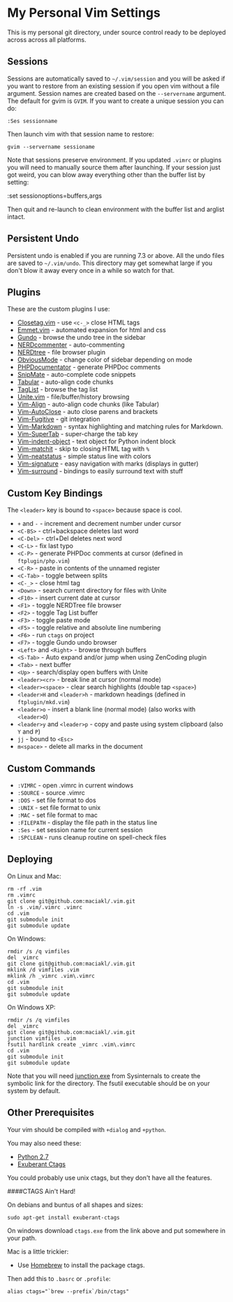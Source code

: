 My Personal Vim Settings
===

This is my personal git directory, under source control ready to be deployed
across across all platforms.

Sessions
--------

Sessions are automatically saved to `~/.vim/session` and you will be asked if 
you want to restore from an existing session if you open vim without a file
argument. Session names are created based on the `--servername` argument. The
default for gvim is `GVIM`. If you want to create a unique session you can do:

    :Ses sessionname

Then launch vim with that session name to restore:

    gvim --servername sessioname

Note that sessions preserve environment. If you updated `.vimrc` or plugins you
will need to manually source them after launching. If your session just got 
weird, you can blow away everything other than the buffer list by setting:

   :set sessionoptions=buffers,args

Then quit and re-launch to clean environment with the buffer list and arglist
intact.

Persistent Undo
---------------

Persistent undo is enabled if you are running 7.3 or above. All the undo files
are saved to `~/.vim/undo`. This directory may get somewhat large if you don't
blow it away every once in a while so watch for that.

Plugins
---

These are the custom plugins I use:

* [Closetag.vim](https://github.com/vim-scripts/closetag.vim) - use `<c-_>` close HTML tags
* [Emmet.vim](https://github.com/mattn/emmet-vim) - automated expansion for html and css
* [Gundo](https://github.com/sjl/gundo.vim) - browse the undo tree in the sidebar
* [NERDcommenter](https://github.com/scrooloose/nerdcommenter) - auto-commenting
* [NERDtree](https://github.com/scrooloose/nerdtree) - file browser plugin
* [ObviousMode](https://github.com/bsl/obviousmode) - change color of sidebar depending on mode
* [PHPDocumentator](https://github.com/vim-scripts/PDV--phpDocumentor-for-Vim) - generate PHPDoc comments
* [SnipMate](https://github.com/msanders/snipmate.vim) - auto-complete code snippets
* [Tabular](https://github.com/godlygeek/tabular) - auto-align code chunks
* [TagList](https://github.com/vim-scripts/taglist.vim) - browse the tag list
* [Unite.vim](https://github.com/Shougo/unite.vim) - file/buffer/history browsing
* [Vim-Align](https://github.com/tsaleh/vim-align) - auto-align code chunks (like Tabular)
* [Vim-AutoClose](https://github.com/Townk/vim-autoclose) - auto close parens and brackets
* [Vim-Fugitive](https://github.com/tpope/vim-fugitive) - git integration
* [Vim-Markdown](https://github.com/plasticboy/vim-markdown) - syntax highlighting and matching rules for Markdown.
* [Vim-SuperTab](https://github.com/tsaleh/vim-supertab) - super-charge the tab key
* [Vim-indent-object](https://github.com/michaeljsmith/vim-indent-object) - text object for Python indent block
* [Vim-matchit](https://github.com/edsono/vim-matchit) - skip to closing HTML tag with `%`
* [Vim-neatstatus](https://github.com/maciakl/vim-neatstatus) - simple status line with colors
* [Vim-signature](https://github.com/kshenoy/vim-signature) - easy navigation with marks (displays in gutter)
* [Vim-surround](https://github.com/tpope/vim-surround) - bindings to easily surround text with stuff

Custom Key Bindings
---

The `<leader>` key is bound to `<space>` because space is cool.

* `+` and `-`                   -  increment and decrement number under cursor
* `<C-BS>`                      -  ctrl+backspace deletes last word
* `<C-Del>`                     -  ctrl+Del deletes next word
* `<C-L>`                       -  fix last typo
* `<C-P>`                       -  generate PHPDoc comments at cursor (defined in `ftplugin/php.vim`)
* `<C-R>`                       -  paste in contents of the unnamed register
* `<C-Tab>`                     -  toggle between splits
* `<C-_>`                       -  close html tag
* `<Down>`                      -  search current directory for files with Unite
* `<F10>`                       -  insert current date at cursor
* `<F1>`                        -  toggle NERDTree file browser
* `<F2>`                        -  toggle Tag List buffer
* `<F3>`                        -  toggle paste mode
* `<F5>`                        -  toggle relative and absolute line numbering
* `<F6>`                        -  run `ctags` on project
* `<F7>`                        -  toggle Gundo undo browser
* `<Left>` and `<Right>`        -  browse through buffers
* `<S-Tab>`                     -  Auto expand and/or jump when using ZenCoding plugin
* `<Tab>`                       -  next buffer
* `<Up>`                        -  search/display open buffers with Unite
* `<leader><cr>`                -  break line at cursor (normal mode)
* `<leader><space>`             -  clear search highlights (double tap `<space>`)
* `<leader>H` and `<leader>h`   -  markdown headings (defined in `ftplugin/mkd.vim`)
* `<leader>o`                   -  insert a blank line (normal mode) (also works with `<leader>O`)
* `<leader>y` and `<leader>p`   -  copy and paste using system clipboard (also `Y` and `P`)
* `jj`                          -  bound to `<Esc>`
* `m<space>`                    -  delete all marks in the document


Custom Commands
---

* `:VIMRC`    -  open .vimrc in current windows
* `:SOURCE`   -  source .vimrc
* `:DOS`      -  set file format to dos
* `:UNIX`     -  set file format to unix
* `:MAC`      -  set file format to mac
* `:FILEPATH` -  display the file path in the status line
* `:Ses`      -  set session name for current session
* `:SPCLEAN`  -  runs cleanup routine on spell-check files

Deploying
---

On Linux and Mac:

    rm -rf .vim
    rm .vimrc
    git clone git@github.com:maciakl/.vim.git
    ln -s .vim/.vimrc .vimrc
    cd .vim
    git submodule init
    git submodule update

On Windows:

    rmdir /s /q vimfiles
    del _vimrc
    git clone git@github.com:maciakl/.vim.git
    mklink /d vimfiles .vim
    mklink /h _vimrc .vim\.vimrc
    cd .vim
    git submodule init
    git submodule update

On Windows XP:

	rmdir /s /q vimfiles
    del _vimrc
    git clone git@github.com:maciakl/.vim.git
    junction vimfiles .vim
    fsutil hardlink create _vimrc .vim\.vimrc
    cd .vim
    git submodule init
    git submodule update

Note that you will need [junction.exe](http://technet.microsoft.com/en-us/sysinternals/bb896768.aspx) from Sysinternals to create the symbolic link for the directory. The fsutil executable should be on your system by default.

Other Prerequisites
-------------------

Your vim should be compiled with `+dialog` and `+python`.

You may also need these:

- [Python 2.7](http://www.python.org/getit/releases/2.7/)
- [Exuberant Ctags](http://ctags.sourceforge.net/) 

You could probably use unix ctags, but they don't have all the features.

####CTAGS Ain't Hard!

On debians and buntus of all shapes and sizes:

    sudo apt-get install exuberant-ctags
     
On windows download `ctags.exe` from the link above and put somewhere in your path.

Mac is a little trickier:

- Use [Homebrew](http://mxcl.github.com/homebrew/) to install the package ctags. 
    
Then add this to `.basrc` or `.profile`:

    alias ctags="`brew --prefix`/bin/ctags"
